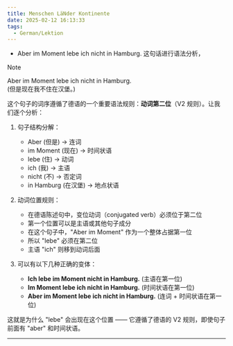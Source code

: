 ```yaml
---
title: Menschen LäNder Kontinente
date: 2025-02-12 16:13:33
tags: 
  - German/Lektion
---
```

- Aber im Moment lebe ich nicht in Hamburg. 这句话进行语法分析，

> [!NOTE]
>
> Aber im Moment lebe ich nicht in Hamburg.  
> (但是现在我不住在汉堡。)
>
> 这个句子的词序遵循了德语的一个重要语法规则：**动词第二位**（V2 规则）。让我们逐个分析：
>
> 1. 句子结构分解：
>    - Aber (但是) → 连词
>    - im Moment (现在) → 时间状语
>    - lebe (住) → 动词
>    - ich (我) → 主语
>    - nicht (不) → 否定词
>    - in Hamburg (在汉堡) → 地点状语
>
> 2. 动词位置规则：
>    - 在德语陈述句中，变位动词（conjugated verb）必须位于第二位
>    - 第一个位置可以是主语或其他句子成分
>    - 在这个句子中，"Aber im Moment" 作为一个整体占据第一位
>    - 所以 "lebe" 必须在第二位
>    - 主语 "ich" 则移到动词后面
>
> 3. 可以有以下几种正确的变体：
>    - **Ich lebe im Moment nicht in Hamburg.** (主语在第一位)
>    - **Im Moment lebe ich nicht in Hamburg.** (时间状语在第一位)
>    - **Aber im Moment lebe ich nicht in Hamburg.** (连词 + 时间状语在第一位)
>
> 这就是为什么 "lebe" 会出现在这个位置 —— 它遵循了德语的 V2 规则，即使句子前面有 "aber" 和时间状语。

---
